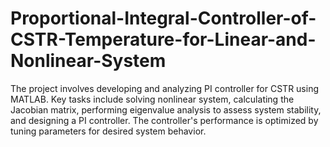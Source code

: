 # Proportional-Integral-Controller-of-CSTR-Temperature-for-Linear-and-Nonlinear-System
The project involves developing and analyzing PI controller for CSTR using MATLAB. Key tasks include solving nonlinear system, calculating the Jacobian matrix, performing eigenvalue analysis to assess system stability, and designing a PI controller. The controller's performance is optimized by tuning parameters for desired system behavior.
